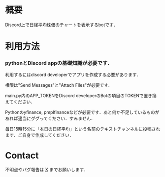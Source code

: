 # 概要
Discord上で日経平均株価のチャートを表示するbotです．

# 利用方法
### pythonとDiscord appの基礎知識が必要です．
利用するにはdiscord developerでアプリを作成する必要があります．

権限は"Send Messages"と"Attach Files"が必要です.

main.py内のAPP_TOKENをDiscord developerのBotの項目のTOKENで置き換えてください．

Pythonのyfinance, pmplfinanceなどが必要です．あと何か不足しているものがあれば適当にググってください．すみません．

毎日15時15分に「本日の日経平均」という名前のテキストチャンネルに投稿されます．ご自身で作成してください．

# Contact

不明点やバグ報告は [X](x.com/KJC_UEC) までお願いします．
